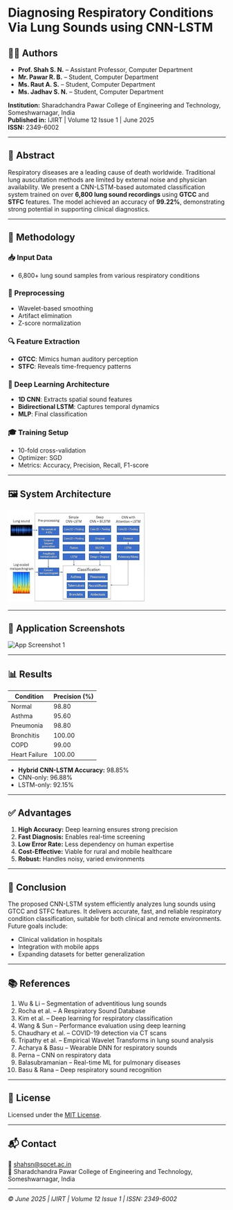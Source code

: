# Diagnosing Respiratory Conditions Via Lung Sounds using CNN-LSTM

## 👨‍🏫 Authors
- **Prof. Shah S. N.** – Assistant Professor, Computer Department  
- **Mr. Pawar R. B.** – Student, Computer Department  
- **Ms. Raut A. S.** – Student, Computer Department  
- **Ms. Jadhav S. N.** – Student, Computer Department  

**Institution:** Sharadchandra Pawar College of Engineering and Technology, Someshwarnagar, India  
**Published in:** IJIRT | Volume 12 Issue 1 | June 2025  
**ISSN:** 2349-6002

---

## 📄 Abstract

Respiratory diseases are a leading cause of death worldwide. Traditional lung auscultation methods are limited by external noise and physician availability. We present a CNN-LSTM-based automated classification system trained on over **6,800 lung sound recordings** using **GTCC** and **STFC** features. The model achieved an accuracy of **99.22%**, demonstrating strong potential in supporting clinical diagnostics.

---

## 🧠 Methodology

### 📥 Input Data
- 6,800+ lung sound samples from various respiratory conditions

### 🧹 Preprocessing
- Wavelet-based smoothing
- Artifact elimination
- Z-score normalization

### 🔍 Feature Extraction
- **GTCC**: Mimics human auditory perception
- **STFC**: Reveals time-frequency patterns

### 🧠 Deep Learning Architecture
- **1D CNN**: Extracts spatial sound features
- **Bidirectional LSTM**: Captures temporal dynamics
- **MLP**: Final classification

### 🎓 Training Setup
- 10-fold cross-validation
- Optimizer: SGD
- Metrics: Accuracy, Precision, Recall, F1-score

---

## 🖼️ System Architecture
![System Architecture](https://github.com/rohitbpawar25/BE_Project_2025/blob/bc8315c53a3ea0c0bf07be096d946b34d5a235bb/Respiratory%20Disease%20Project/Code/static/img/Architecture.jpg)


---

## 📱 Application Screenshots

![App Screenshot 1](images/app_ui_1.png)

---

## 📊 Results

| Condition      | Precision (%) |
|----------------|---------------|
| Normal         | 98.80         |
| Asthma         | 95.60         |
| Pneumonia      | 98.80         |
| Bronchitis     | 100.00        |
| COPD           | 99.00         |
| Heart Failure  | 100.00        |

- **Hybrid CNN-LSTM Accuracy:** 98.85%
- CNN-only: 96.88%
- LSTM-only: 92.15%

---

## ✅ Advantages

1. **High Accuracy:** Deep learning ensures strong precision  
2. **Fast Diagnosis:** Enables real-time screening  
3. **Low Error Rate:** Less dependency on human expertise  
4. **Cost-Effective:** Viable for rural and mobile healthcare  
5. **Robust:** Handles noisy, varied environments  

---

## 📌 Conclusion

The proposed CNN-LSTM system efficiently analyzes lung sounds using GTCC and STFC features. It delivers accurate, fast, and reliable respiratory condition classification, suitable for both clinical and remote environments. Future goals include:
- Clinical validation in hospitals
- Integration with mobile apps
- Expanding datasets for better generalization

---

## 📚 References

1. Wu & Li – Segmentation of adventitious lung sounds  
2. Rocha et al. – A Respiratory Sound Database  
3. Kim et al. – Deep learning for respiratory classification  
4. Wang & Sun – Performance evaluation using deep learning  
5. Chaudhary et al. – COVID-19 detection via CT scans  
6. Tripathy et al. – Empirical Wavelet Transforms in lung sound analysis  
7. Acharya & Basu – Wearable DNN for respiratory sounds  
8. Perna – CNN on respiratory data  
9. Balasubramanian – Real-time ML for pulmonary diseases  
10. Basu & Rana – Deep respiratory sound recognition  

---

## 🧾 License

Licensed under the [MIT License](LICENSE).

---

## 📬 Contact

📧 shahsn@spcet.ac.in  
🏫 Sharadchandra Pawar College of Engineering and Technology, Someshwarnagar, India

---

*© June 2025 | IJIRT | Volume 12 Issue 1 | ISSN: 2349-6002*
